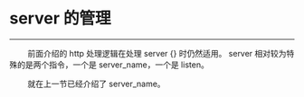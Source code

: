 # server 的管理
***

&emsp;&emsp;
前面介绍的 http 处理逻辑在处理 server {} 时仍然适用。
server 相对较为特殊的是两个指令，一个是 server_name，一个是 listen。

&emsp;&emsp;
就在上一节已经介绍了 server_name。